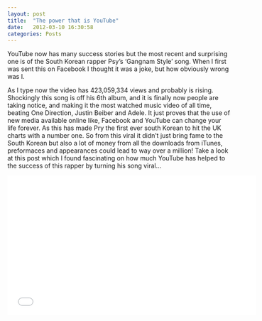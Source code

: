 ```yaml
---
layout: post
title:  "The power that is YouTube"
date:   2012-03-10 16:30:58
categories: Posts
---
```


YouTube now has many success stories but the most recent and surprising one is of the South Korean rapper Psy’s ‘Gangnam Style’ song. When I first was sent this on Facebook I thought it was a joke, but how obviously wrong was I.

As I type now the video has 423,059,334 views and probably is rising. Shockingly this song is off his 6th album, and it is finally now people are taking notice, and making it the most watched  music video of all time, beating One Direction, Justin Beiber and Adele. It just proves that the use of new media available online like, Facebook and YouTube can change your life forever. As this has made Pry the first ever south Korean to hit the UK charts with a number one.  So from this viral it didn’t just bring fame to the South Korean but also a lot of money from all the downloads from iTunes, preformaces and appearances could lead to way over a million!
Take a look at this post which I found fascinating on how much YouTube has helped to the success of this rapper by turning his song viral…

<div class="youtube-vid"><iframe width="560" height="315" src="//www.youtube.com/embed/9bZkp7q19f0" frameborder="0" allowfullscreen></iframe></div>